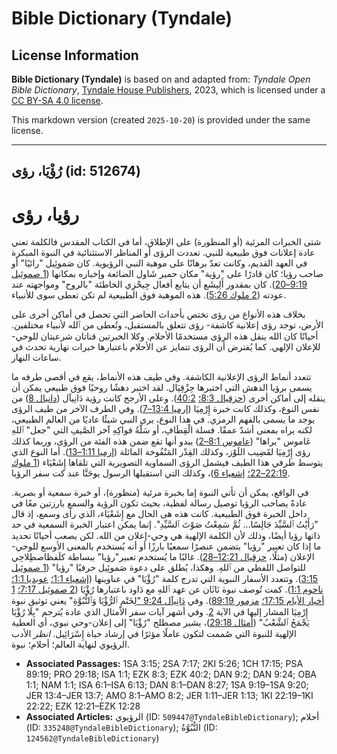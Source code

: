 # Bible Dictionary (Tyndale)

## License Information

**Bible Dictionary (Tyndale)** is based on and adapted from: _Tyndale Open Bible Dictionary_, [Tyndale House Publishers](https://tyndaleopenresources.com/), 2023, which is licensed under a [CC BY-SA 4.0 license](https://creativecommons.org/licenses/by-sa/4.0/legalcode.en).

This markdown version (created `2025-10-20`) is provided under the same license.



--------------------------------

## رُؤْيَا، رؤى (id: 512674)

رؤيا، رؤى
=========

شتى الخبرات المرئية (أو المنظورة) على الإطلاق، أما في الكتاب المقدس فالكلمة تعني عادة إعلانات فوق طبيعية للنبي. تعددت الرؤى أو المناظر الاستثنائية في النبوة المبكرة في العهد القديم، وكانت تعدّ برهانًا على موهبة النبي الرؤيوية. كان صَموئِيل "رائيًا" أو صاحب رؤيا؛ كان قادرًا على "رؤية" مكان حمير شَاول الضائعة وإخباره بمكانها ([1 صموئيل 9:19–20](https://ref.ly/1Sam9:19-1Sam9:20)). كان بمقدور أَلِيشَع أن يتابع أفعال جِيحْزِي الخاطئة "بالروح" ومواجهته عند عودته ([2 ملوك 5:26](https://ref.ly/2Kgs5:26)). هذه الموهبة فوق الطبيعية لم تكن تعطى سوى للأنبياء.

بخلاف هذه الأنواع من رؤى تختص بأحداث الحاضر التي تحصل في أماكن أخرى على الأرض، توجد رؤى إعلانية كاشفة\- رؤى تتعلق بالمستقبل، وتُعطى من ٱلله لأنبياء مختلفين. أحيانًا كان الله ينقل هذه الرؤى مستخدمًا الأحلام. وكلا الخبرتين قناتان شرعيتان للوحي\-للإعلان الإلهي. كما يُفترض أن الرؤى تتمايز عن الأحلام باعتبارها خبرات نهارية تحدث في ساعات النهار.

تتعدد أنماط الرؤى الإعلانية الكاشفة. وفي طيف هذه الأنماط، يقع في أقصى طرفه ما يسمى برؤيا الدهش التي اختبرها حِزْقِيَال. لقد اختبر دهشًا روحيًا فوق طبيعي يمكن أن ينقله إلى أماكن أخرى ([حزقيال 8:3؛](https://ref.ly/Ezek8:3) [40:2](https://ref.ly/Ezek40:2)). وعلى الأرجح كانت رؤية دَانِيآل ([دانيال 8](https://ref.ly/Dan8:1-Dan8:27)) من نفس النوع، وكذلك كانت خبرة إِرْمِيَا ([إرميا 13:4–7](https://ref.ly/Jer13:4-Jer13:7)). وفي الطرف الآخر من طيف الرؤى يوجد ما يسمى بالفهم الرمزي. في هذا النوع، يرى النبي شيئًا عاديًا من العالم الطبيعي، لكنه يراه بمعنى أشدّ عمقًا. فسلة الْقِطَافِ، أو سَلَّةُ فواكِهِ آخر الصَّيفِ التي "جعل" ٱللهِ عَاموس "يراها" ([عاموس 8:1–2](https://ref.ly/Amos8:1-Amos8:2)) يبدو أنها تقع ضمن هذه الفئة من الرؤى، وربما كذلك رؤى إِرْمِيَا لقَضِيب اللَوْز، وكذلك القِدْر المَنْفُوخة المائلة ([إرميا 1:11–13](https://ref.ly/Jer1:11-Jer1:13)). أما النوع الذي يتوسط طرفي هذا الطيف فيشمل الرؤى السماوية التصويرية التي تلقاها إِشَعْيَاء ([1 ملوك 22:19–22؛](https://ref.ly/1Kgs22:19-1Kgs22:22) [إشعياء 6](https://ref.ly/Isa6:1-Isa6:13))، وكذلك التي استقبلها الرسول يوحَنَّا عند كت سفر الرؤيا.

في الواقع، يمكن أن تأتي النبوة إما بخبرة مرئية (منظورة)، أو خبرة سمعية أو بصرية. عادةً يصاحب الرؤيا توصيل رسالة لفظية، بحيث تكون الرؤية والسمع بارزتين معًا في داخل الخبرة فوق الطبيعية. كانت هذه هى الحال مع إِشَعْيَاء، الذي رأى وسمع، إذ قال "رَأَيْتُ ٱلسَّيِّدَ جَالِسًا... ثُمَّ سَمِعْتُ صَوْتَ ٱلسَّيِّدِ". إنما يمكن اعتبار الخبرة السمعية في حد ذاتها رؤيا أيضًا، وذلك لأن الكلمة الإلهية هي وحي\-إعلان من الله. لكن يصعب أحيانًا تحديد ما إذا كان تعبير "رؤيا" يتضمن عنصرًا سمعيًا بارزًا أو أنه يُستخدم بالمعنى الأوسع للوحي\-الإعلان (مثلًا، [حزقيال 12:21–28](https://ref.ly/Ezek12:21-Ezek12:28)). غالبًا ما يُستخدم تعبير"رؤيا" ببساطة كلَفظاصطِلاحِي للتواصل اللفظي من ٱللهِ. وهكذا، يُطلق على دعوة صَموئِيل حرفيًا "رؤيا" ([1 صموئيل 3:15](https://ref.ly/1Sam3:15)). وتتعدد الأسفار النبوية التي تدرج كلمة "رُؤْيَا" في عناوينها ([إشعياء 1:1؛](https://ref.ly/Isa1:1) [عوبديا 1:1؛](https://ref.ly/Obad1:1) [ناحوم 1:1](https://ref.ly/Nah1:1)). كمت تُوصف نبوة نَاثَان عن عهد ٱللهِ مع دَاود باعتبارها رُؤْيَا ([2 صموئيل 7:17؛](https://ref.ly/2Sam7:17) [1 أخبار الأيام 17:15؛](https://ref.ly/1Chr17:15) [مزمور 89:19](https://ref.ly/Ps89:19)). وفي [دَانِيآل 9:24 "](https://ref.ly/Dan9:24)لِخَتْمِ ٱلرُّؤْيَا وَٱلنُّبُوَّةِ" يعني توثيق نبوة إِرْمِيَا المشار إليها في الآية [2](https://ref.ly/Dan9:2). وفي أشهر آيات سفر الأمثال الذي عادة يُترجم "بِلَا رُؤْيَا يَجْمَحُ ٱلشَّعْبُ" ([أمثال 29:18](https://ref.ly/Prov29:18))، يشير مصطلح "رُؤْيَا" إلى إعلان\-وحي نبوي، أي العطية الإلهية للنبوة التي صُممت لتكون عاملًا مؤثرًا في إرشاد حياة إِسْرَائِيل. *انظر* الأدب الرؤيوي لنهاية العالم؛ أحلام؛ نبوة.

* **Associated Passages:** 1SA 3:15; 2SA 7:17; 2KI 5:26; 1CH 17:15; PSA 89:19; PRO 29:18; ISA 1:1; EZK 8:3; EZK 40:2; DAN 9:2; DAN 9:24; OBA 1:1; NAM 1:1; ISA 6:1–ISA 6:13; DAN 8:1–DAN 8:27; 1SA 9:19–1SA 9:20; JER 13:4–JER 13:7; AMO 8:1–AMO 8:2; JER 1:11–JER 1:13; 1KI 22:19–1KI 22:22; EZK 12:21–EZK 12:28
* **Associated Articles:** الرؤيوي (ID: `509447@TyndaleBibleDictionary`); أحلام (ID: `335248@TyndaleBibleDictionary`); النُّبُوَّةُ (ID: `124562@TyndaleBibleDictionary`)

